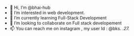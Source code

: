 - 👋 Hi, I’m @bhai-hub
- 👀 I’m interested in web development.
- 🌱 I’m currently learning Full-Stack Development
- 💞️ I’m looking to collaborate on Full stack developement
- 📫 You can reach me on instagram , my user Id : @bks. _.27._

<!---
bhai-hub/bhai-hub is a ✨ special ✨ repository because its `README.md` (this file) appears on your GitHub profile.
You can click the Preview link to take a look at your changes.
--->
